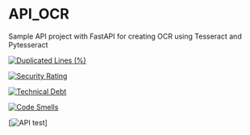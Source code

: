 # API_OCR

Sample API project with FastAPI for creating OCR using Tesseract and Pytesseract

[![Duplicated Lines (%)](https://sonarcloud.io/api/project_badges/measure?project=gomesrocha_api_ocr&metric=duplicated_lines_density)](https://sonarcloud.io/summary/new_code?id=gomesrocha_api_ocr)


[![Security Rating](https://sonarcloud.io/api/project_badges/measure?project=gomesrocha_api_ocr&metric=security_rating)](https://sonarcloud.io/summary/new_code?id=gomesrocha_api_ocr)


[![Technical Debt](https://sonarcloud.io/api/project_badges/measure?project=gomesrocha_api_ocr&metric=sqale_index)](https://sonarcloud.io/summary/new_code?id=gomesrocha_api_ocr)


[![Code Smells](https://sonarcloud.io/api/project_badges/measure?project=gomesrocha_api_ocr&metric=code_smells)](https://sonarcloud.io/summary/new_code?id=gomesrocha_api_ocr)


[![API test](https://api-ocr.fly.dev/)]

